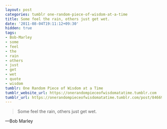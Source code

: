 ```yaml
---
layout: post
categories: tumblr one-random-piece-of-wisdom-at-a-time
title: Some feel the rain, others just get wet.
date: '2011-08-04T19:11:12+09:30'
hidden: true
tags:
- Bob-Marley
- some
- feel
- the
- rain
- others
- just
- get
- wet
- quote
- wisdom
tumblr: One Random Piece of Wisdom at a Time
tumblr_website_url: https://onerandompieceofwisdomatatime.tumblr.com
tumblr_url: https://onerandompieceofwisdomatatime.tumblr.com/post/8466914770/some-feel-the-rain-others-just-get-wet
---
```

> Some feel the rain, others just get wet.

—Bob Marley&nbsp;

